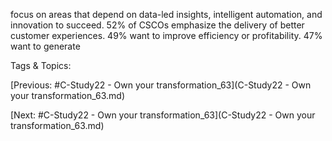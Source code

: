 focus on areas that depend on data-led insights, 
intelligent automation, and innovation to succeed. 
52% of CSCOs emphasize the delivery of better 
customer experiences. 49% want to improve 
efficiency or profitability. 47% want to generate 

   Tags & Topics:
   

[Previous: #C-Study22 - Own your transformation_63](C-Study22 - Own your transformation_63.md)

[Next: #C-Study22 - Own your transformation_63](C-Study22 - Own your transformation_63.md)